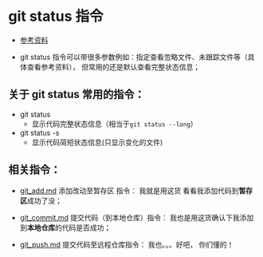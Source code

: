 # git status 指令
* [参考资料](https://git-scm.com/docs/git-status)

* git status 指令可以带很多参数例如：指定查看忽略文件、未跟踪文件等（具体查看参考资料）， 但常用的还是默认查看完整状态信息；

## 关于 git status 常用的指令：
* git status
	* 显示代码完整状态信息（相当于`git status --long`）
* git status -s
	* 显示代码简短状态信息(只显示变化的文件)

 ## 相关指令：
 * [git_add.md](https://github.com/wteam-xq/testGit/blob/master/learn_log/git_add.md) 添加改动至暂存区 指令： 我就是用这货 看看我添加代码到**暂存区**成功了没； 

 * [git_commit.md](https://github.com/wteam-xq/testGit/blob/master/learn_log/git_commit.md)  提交代码（到本地仓库）指令： 我也是用这货确认下我添加到**本地仓库**的代码是否成功；

* [git_push.md](https://github.com/wteam-xq/testGit/blob/master/learn_log/git_push.md) 提交代码至远程仓库指令： 我也。。。好吧， 你们懂的！